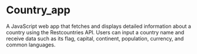 # Country_app
A JavaScript web app that fetches and displays detailed information about a country using the Restcountries API. Users can input a country name and receive data such as its flag, capital, continent, population, currency, and common languages.
